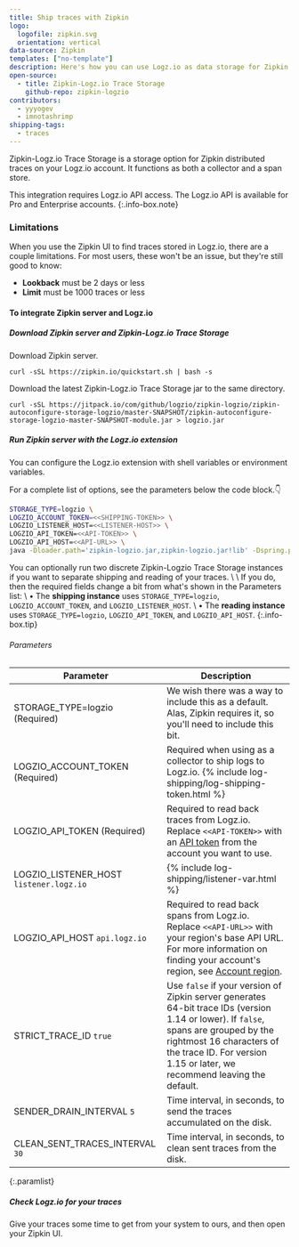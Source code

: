 ```yaml
---
title: Ship traces with Zipkin
logo:
  logofile: zipkin.svg
  orientation: vertical
data-source: Zipkin
templates: ["no-template"]
description: Here's how you can use Logz.io as data storage for Zipkin traces.
open-source:
  - title: Zipkin-Logz.io Trace Storage
    github-repo: zipkin-logzio
contributors:
  - yyyogev
  - imnotashrimp
shipping-tags:
  - traces
---
```


Zipkin-Logz.io Trace Storage is a storage option for Zipkin distributed traces on your Logz.io account.
It functions as both a collector and a span store.

This integration requires Logz.io API access.
The Logz.io API is available for Pro and Enterprise accounts.
{:.info-box.note}

### Limitations

When you use the Zipkin UI to find traces stored in Logz.io, there are a couple limitations.
For most users, these won't be an issue, but they're still good to know:

* **Lookback** must be 2 days or less
* **Limit** must be 1000 traces or less

#### To integrate Zipkin server and Logz.io

<div class="tasklist">

##### Download Zipkin server and Zipkin-Logz.io Trace Storage

Download Zipkin server.

```shell
curl -sSL https://zipkin.io/quickstart.sh | bash -s
```

Download the latest Zipkin-Logz.io Trace Storage jar to the same directory.

```shell
curl -sSL https://jitpack.io/com/github/logzio/zipkin-logzio/zipkin-autoconfigure-storage-logzio/master-SNAPSHOT/zipkin-autoconfigure-storage-logzio-master-SNAPSHOT-module.jar > logzio.jar
```

##### Run Zipkin server with the Logz.io extension

You can configure the Logz.io extension with shell variables or environment variables.

For a complete list of options, see the parameters below the code block.👇

```bash
STORAGE_TYPE=logzio \
LOGZIO_ACCOUNT_TOKEN=<<SHIPPING-TOKEN>> \
LOGZIO_LISTENER_HOST=<<LISTENER-HOST>> \
LOGZIO_API_TOKEN=<<API-TOKEN>> \
LOGZIO_API_HOST=<<API-URL>> \
java -Dloader.path='zipkin-logzio.jar,zipkin-logzio.jar!lib' -Dspring.profiles.active=logzio -cp zipkin.jar org.springframework.boot.loader.PropertiesLauncher
```

  You can optionally run two discrete Zipkin-Logzio Trace Storage instances if you want to separate shipping and reading of your traces. \\
  \\
  If you do, then the required fields change a bit from what's shown in the Parameters list: \\
  • The **shipping instance** uses `STORAGE_TYPE=logzio`, `LOGZIO_ACCOUNT_TOKEN`, and `LOGZIO_LISTENER_HOST`. \\
  • The **reading instance** uses `STORAGE_TYPE=logzio`, `LOGZIO_API_TOKEN`, and `LOGZIO_API_HOST`.
  {:.info-box.tip}

###### Parameters

| Parameter | Description |
|---|---|
| STORAGE_TYPE=logzio (Required) | We wish there was a way to include this as a default. Alas, Zipkin requires it, so you'll need to include this bit. |
| LOGZIO_ACCOUNT_TOKEN (Required) | Required when using as a collector to ship logs to Logz.io. {% include log-shipping/log-shipping-token.html %} |
| LOGZIO_API_TOKEN (Required) | Required to read back traces from Logz.io. <br> Replace `<<API-TOKEN>>` with an [API token](https://app.logz.io/#/dashboard/settings/manage-tokens/api) from the account you want to use. |
| LOGZIO_LISTENER_HOST <span class="default-param">`listener.logz.io`</span> | {% include log-shipping/listener-var.html %} |
| LOGZIO_API_HOST <span class="default-param">`api.logz.io`</span> | Required to read back spans from Logz.io. <br> Replace `<<API-URL>>` with your region's base API URL. For more information on finding your account's region, see [Account region]({{site.baseurl}}/user-guide/accounts/account-region.html). |
| STRICT_TRACE_ID <span class="default-param">`true`</span> | Use `false` if your version of Zipkin server generates 64-bit trace IDs (version 1.14 or lower). If `false`, spans are grouped by the rightmost 16 characters of the trace ID. For version 1.15 or later, we recommend leaving the default. |
| SENDER_DRAIN_INTERVAL <span class="default-param">`5`</span> | Time interval, in seconds, to send the traces accumulated on the disk. |
| CLEAN_SENT_TRACES_INTERVAL <span class="default-param">`30`</span> | Time interval, in seconds, to clean sent traces from the disk. |
{:.paramlist}

##### Check Logz.io for your traces

Give your traces some time to get from your system to ours, and then open your Zipkin UI.

</div>